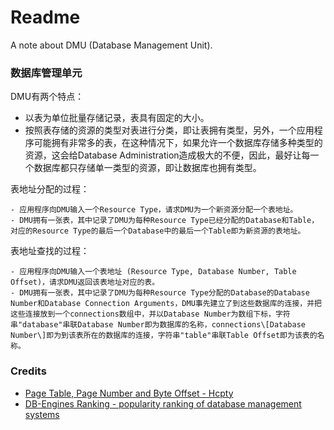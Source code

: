 # Readme
A note about DMU (Database Management Unit).

### 数据库管理单元

DMU有两个特点：
- 以表为单位批量存储记录，表具有固定的大小。
- 按照表存储的资源的类型对表进行分类，即让表拥有类型，另外，一个应用程序可能拥有非常多的表，在这种情况下，如果允许一个数据库存储多种类型的资源，这会给Database Administration造成极大的不便，因此，最好让每一个数据库都只存储单一类型的资源，即让数据库也拥有类型。

表地址分配的过程：
```
- 应用程序向DMU输入一个Resource Type，请求DMU为一个新资源分配一个表地址。
- DMU拥有一张表，其中记录了DMU为每种Resource Type已经分配的Database和Table，对应的Resource Type的最后一个Database中的最后一个Table即为新资源的表地址。
```

表地址查找的过程：
```
- 应用程序向DMU输入一个表地址 (Resource Type, Database Number, Table Offset)，请求DMU返回该表地址对应的表。
- DMU拥有一张表，其中记录了DMU为每种Resource Type分配的Database的Database Number和Database Connection Arguments，DMU事先建立了到这些数据库的连接，并把这些连接放到一个connections数组中，并以Database Number为数组下标，字符串"database"串联Database Number即为数据库的名称，connections\[Database Number\]即为到该表所在的数据库的连接，字符串"table"串联Table Offset即为该表的名称。
```

### Credits
- [Page Table, Page Number and Byte Offset - Hcpty](https://github.com/hcpty/page-table-page-number-and-byte-offset)
- [DB-Engines Ranking - popularity ranking of database management systems](https://db-engines.com/en/ranking)

